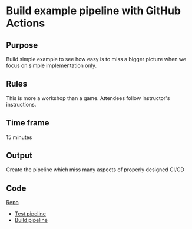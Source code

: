# Build example pipeline with GitHub Actions

## Purpose

Build simple example to see how easy is to miss a bigger picture when we focus on simple implementation only.

## Rules

This is more a workshop than a game. Attendees follow instructor's instructions.

## Time frame

15 minutes

## Output

Create the pipeline which miss many aspects of properly designed CI/CD

## Code

[Repo](https://github.com/pawelpiwosz/cicd-workshops-code-example)

* [Test pipeline](code/ci-smoketests.yml)  
* [Build pipeline](code/ci-build.md)
